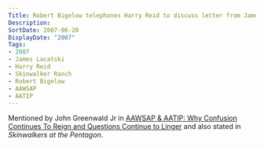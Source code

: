 ```yaml
---
Title: Robert Bigelow telephones Harry Reid to discuss letter from James Lacatski
Description: 
SortDate: 2007-06-20
DisplayDate: "2007"
Tags:
- 2007
- James Lacatski
- Harry Reid
- Skinwalker Ranch
- Robert Bigelow
- AAWSAP
- AATIP
---
```


Mentioned by John Greenwald Jr in [AAWSAP & AATIP: Why Confusion Continues To Reign and Questions Continue to Linger](https://www.youtube.com/watch?v=2tVvN6RcyI4) and also stated in *Skinwalkers at the Pentagon*.


